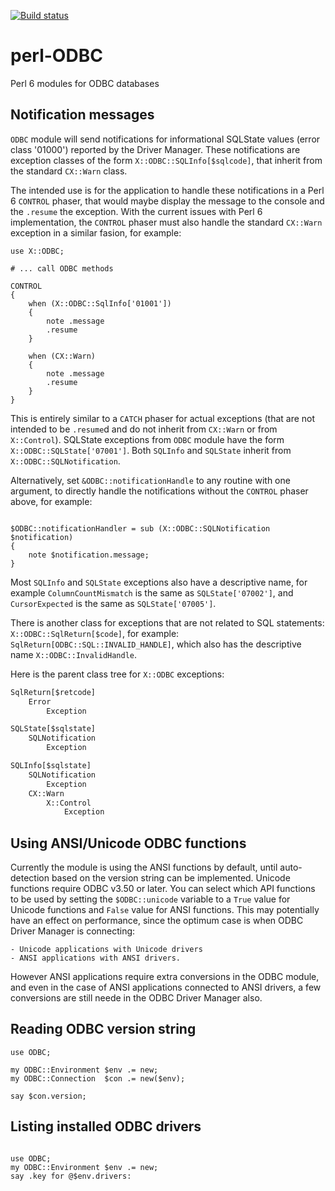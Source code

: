[![Build status](https://ci.appveyor.com/api/projects/status/n558pyl787ymf3bd/branch/master?svg=true)](https://ci.appveyor.com/project/terminatorul/perl-odbc/branch/master)

# perl-ODBC
Perl 6 modules for ODBC databases

## Notification messages
`ODBC` module will send notifications for informational SQLState values (error class '01000') reported by the Driver Manager. These notifications are exception classes of the form `X::ODBC::SQLInfo[$sqlcode]`, that inherit from the standard `CX::Warn` class.

The intended use is for the application to handle these notifications in a Perl 6 `CONTROL` phaser, that would maybe display the message to the console and the `.resume` the exception. With the current issues with Perl 6 implementation, the `CONTROL` phaser must also handle the standard `CX::Warn` exception in a similar fasion, for example:

```perl6
use X::ODBC;

# ... call ODBC methods

CONTROL
{
    when (X::ODBC::SqlInfo['01001'])
    {
        note .message
        .resume
    }

    when (CX::Warn)
    {
        note .message
        .resume
    }
}
```

This is entirely similar to a `CATCH` phaser for actual exceptions (that are not intended to be `.resume`d and do not inherit from `CX::Warn` or from `X::Control`). SQLState exceptions from `ODBC` module have the form `X::ODBC::SQLState['07001']`. Both `SQLInfo` and `SQLState` inherit from `X::ODBC::SQLNotification`.

Alternatively, set `&ODBC::notificationHandle` to any routine with one argument, to directly handle the notifications without the `CONTROL` phaser above, for example:
```perl6

$ODBC::notificationHandler = sub (X::ODBC::SQLNotification $notification)
{
    note $notification.message;
}
```

Most `SQLInfo` and `SQLState` exceptions also have a descriptive name, for example `ColumnCountMismatch` is the same as `SQLState['07002']`, and `CursorExpected` is the same as `SQLState['07005']`.

There is another class for exceptions that are not related to SQL statements: `X::ODBC::SqlReturn[$code]`, for example: `SqlReturn[ODBC::SQL::INVALID_HANDLE]`, which also has the descriptive name `X::ODBC::InvalidHandle`.

Here is the parent class tree for `X::ODBC` exceptions:

```txt
SqlReturn[$retcode]
    Error
        Exception

SQLState[$sqlstate]
    SQLNotification
        Exception

SQLInfo[$sqlstate]
    SQLNotification
        Exception
    CX::Warn
        X::Control
            Exception
```

## Using ANSI/Unicode ODBC functions

Currently the module is using the ANSI functions by default, until auto-detection based on the version string can be implemented. Unicode functions require ODBC v3.50 or later. You can select which API functions to be used by setting the `$ODBC::unicode` variable to a `True` value for Unicode functions and `False` value for ANSI functions. This may potentially have an effect on performance, since the optimum case is when ODBC Driver Manager is connecting:

    - Unicode applications with Unicode drivers
    - ANSI applications with ANSI drivers.

However ANSI applications require extra conversions in the ODBC module, and even in the case of ANSI applications connected to ANSI drivers, a few conversions are still neede in the ODBC Driver Manager also.

## Reading ODBC version string
```perl6
use ODBC;

my ODBC::Environment $env .= new;
my ODBC::Connection  $con .= new($env);

say $con.version;
```

##  Listing installed ODBC drivers

```perl6

use ODBC;
my ODBC::Environment $env .= new;
say .key for @$env.drivers:
```

